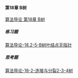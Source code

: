 #### 第18章 B树

[ 算法导论 第18章 B树](http://blog.csdn.net/mishifangxiangdefeng/article/details/7798672)  

##### 练习题

[算法导论-18.2-5-B树叶结点无指针](http://blog.csdn.net/mishifangxiangdefeng/article/details/7945167)  

##### 思考题

[算法导论-18-2-连接与分裂2-3-4树](http://blog.csdn.net/mishifangxiangdefeng/article/details/7957517)  

